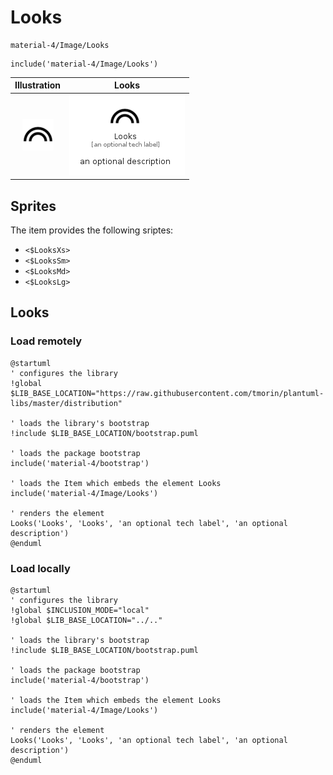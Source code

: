 # Looks


```text
material-4/Image/Looks
```

```text
include('material-4/Image/Looks')
```



| Illustration | Looks |
| :---: | :---: |
| ![illustration for Illustration](../../material-4/Image/Looks.png) | ![illustration for Looks](../../material-4/Image/Looks.Local.png) |



## Sprites
The item provides the following sriptes:

- `<$LooksXs>`
- `<$LooksSm>`
- `<$LooksMd>`
- `<$LooksLg>`





## Looks

### Load remotely
```plantuml
@startuml
' configures the library
!global $LIB_BASE_LOCATION="https://raw.githubusercontent.com/tmorin/plantuml-libs/master/distribution"

' loads the library's bootstrap
!include $LIB_BASE_LOCATION/bootstrap.puml

' loads the package bootstrap
include('material-4/bootstrap')

' loads the Item which embeds the element Looks
include('material-4/Image/Looks')

' renders the element
Looks('Looks', 'Looks', 'an optional tech label', 'an optional description')
@enduml
```

### Load locally
```plantuml
@startuml
' configures the library
!global $INCLUSION_MODE="local"
!global $LIB_BASE_LOCATION="../.."

' loads the library's bootstrap
!include $LIB_BASE_LOCATION/bootstrap.puml

' loads the package bootstrap
include('material-4/bootstrap')

' loads the Item which embeds the element Looks
include('material-4/Image/Looks')

' renders the element
Looks('Looks', 'Looks', 'an optional tech label', 'an optional description')
@enduml
```

